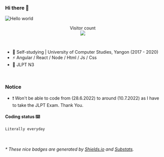 ### Hi there 👋


<img src="https://raw.githubusercontent.com/sagar-viradiya/sagar-viradiya/master/resources/banner.png" alt="Hello world">
<p align="center"> 
  Visitor count<br/>
  <img src="https://profile-counter.glitch.me/phyowainyunt-19/count.svg" />
</p>

<br/>


- 🍻  Self-studying | University of Computer Studies, Yangon (2017 - 2020)
- ⚡  Angular / React / Node / Html / Js / Css
- 🍣  JLPT N3

<br/>

### Notice

- ❗   Won't be able to code from (28.6.2022) to around (10.7.2022) as I have to take the JLPT Exam. Thank You.


#### Coding status ⌨️

<!--START_SECTION:waka-->
```text
Literally everyday 
```
<!--END_SECTION:waka-->

<br/>

<center><img src="https://ghchart.rshah.org/00FF00/phyowainyunt-19" alt="" /></center>


<h6>* These nice badges are generated by <a href="https://shields.io/">Shields.io</a> and <a href="https://github.com/spencerwooo/Substats">Substats</a>.</h6>
